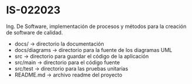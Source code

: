 # IS-022023
Ing. De Software, implementación de procesos y métodos para la creación de software de calidad.

* docs/ -> directorio la documentación
* docs/diagrams -> directorio para la fuente de los diagramas UML
* src -> directorio para guardar el código de la aplicación
* src/main -> directorio para el código fuente
* src/test -> directorio para las pruebas unitarias
* README.md -> archivo readme del proyecto
